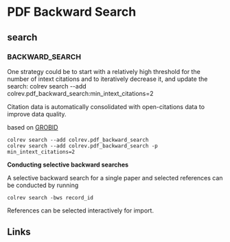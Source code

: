 # PDF Backward Search

## search

### BACKWARD_SEARCH

One strategy could be to start with a relatively high threshold for the number of intext citations and to iteratively decrease it, and update the search:
colrev search --add colrev.pdf_backward_search:min_intext_citations=2

Citation data is automatically consolidated with open-citations data to improve data quality.

based on [GROBID](https://github.com/kermitt2/grobid)

```
colrev search --add colrev.pdf_backward_search
colrev search --add colrev.pdf_backward_search -p min_intext_citations=2
```

**Conducting selective backward searches**

A selective backward search for a single paper and selected references can be conducted by running
```
colrev search -bws record_id
```
References can be selected interactively for import.

## Links
